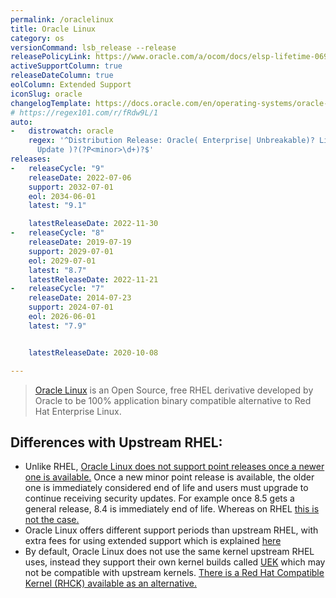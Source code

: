 ```yaml
---
permalink: /oraclelinux
title: Oracle Linux
category: os
versionCommand: lsb_release --release
releasePolicyLink: https://www.oracle.com/a/ocom/docs/elsp-lifetime-069338.pdf
activeSupportColumn: true
releaseDateColumn: true
eolColumn: Extended Support
iconSlug: oracle
changelogTemplate: https://docs.oracle.com/en/operating-systems/oracle-linux/__RELEASE_CYCLE__/relnotes__LATEST__/
# https://regex101.com/r/fRdw9L/1
auto:
-   distrowatch: oracle
    regex: '^Distribution Release: Oracle( Enterprise| Unbreakable)? Linux R?(?P<major>\d)(-U|\.|
      Update )?(?P<minor>\d+)?$'
releases:
-   releaseCycle: "9"
    releaseDate: 2022-07-06
    support: 2032-07-01
    eol: 2034-06-01
    latest: "9.1"

    latestReleaseDate: 2022-11-30
-   releaseCycle: "8"
    releaseDate: 2019-07-19
    support: 2029-07-01
    eol: 2029-07-01
    latest: "8.7"
    latestReleaseDate: 2022-11-21
-   releaseCycle: "7"
    releaseDate: 2014-07-23
    support: 2024-07-01
    eol: 2026-06-01
    latest: "7.9"


    latestReleaseDate: 2020-10-08

---
```


> [Oracle Linux](https://www.oracle.com/linux/) is an Open Source, free RHEL derivative developed by Oracle to be 100% application binary compatible alternative to Red Hat Enterprise Linux.

## Differences with Upstream RHEL:

 - Unlike RHEL, [Oracle Linux does not support point releases once a newer one is available.](https://community.oracle.com/tech/apps-infra/discussion/4481998/what-is-the-lifecycle-of-oracle-linux-for-minor-releases) Once a new minor point release is available, the older one is immediately considered end of life and users must upgrade to continue receiving security updates. For example once 8.5 gets a general release, 8.4 is immediately end of life. Whereas on RHEL [this is not the case.](https://access.redhat.com/articles/rhel-eus)
 - Oracle Linux offers different support periods than upstream RHEL, with extra fees for using extended support which is explained [here](https://www.oracle.com/a/ocom/docs/linux/oracle-linux-extended-support-ds.pdf)
 - By default, Oracle Linux does not use the same kernel upstream RHEL uses, instead they support their own kernel builds called [UEK](https://docs.oracle.com/en/operating-systems/uek/) which may not be compatible with upstream kernels. [There is a Red Hat Compatible Kernel (RHCK) available as an alternative.](https://community.oracle.com/tech/apps-infra/discussion/4467791/oracle-linux-how-to-change-default-kernel)
